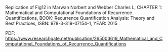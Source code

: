 

Replication of Fig12 in 
Marwan Norbert and Webber Charles L, 
CHAPTER 1: Mathematical and Computational Foundations of Recurrence Quantifications, 
BOOK: Recurrence Quantification Analysis: 
Theory and Best Practices, 
ISBN: 978-3-319-07154-1, YEAR: 2015 

PDF: https://www.researchgate.net/publication/265003619_Mathematical_and_Computational_Foundations_of_Recurrence_Quantifications



